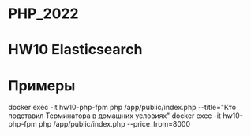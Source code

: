 # PHP_2022

# HW10 Elasticsearch

# Примеры 
docker exec -it hw10-php-fpm php /app/public/index.php --title="Кто подставил Терминатора в домашних условиях"
docker exec -it hw10-php-fpm php /app/public/index.php --price_from=8000

